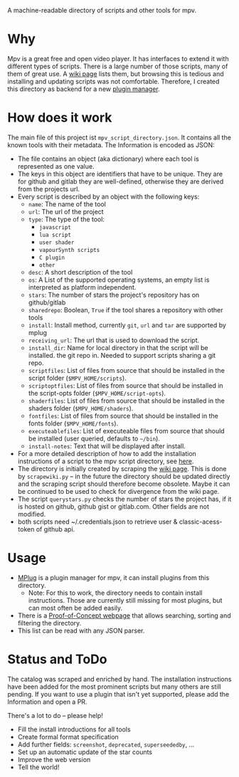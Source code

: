 A machine-readable directory of scripts and other tools for mpv.

Why
===
Mpv is a great free and open video player. It has interfaces to extend
it with different types of scripts. There is a large number of those
scripts, many of them of great use. A [wiki page](https://github.com/mpv-player/mpv/wiki/User-Scripts) lists them, but
browsing this is tedious and installing and updating scripts was not
comfortable. Therefore, I created this directory as backend for a new
[plugin manager](https://github.com/Nudin/mplug).

How does it work
================
The main file of this project ist `mpv_script_directory.json`. It contains all
the known tools with their metadata. The Information is encoded as JSON:
- The file contains an object (aka dictionary) where each tool is represented as one value.
- The keys in this object are identifiers that have to be unique. They are for
  github and gitlab they are well-defined, otherwise they are derived from the
  projects url.
- Every script is described by an object with the following keys:
	- `name`: The name of the tool
	- `url`: The url of the project
	- `type`: The type of the tool:
		- `javascript`
		- `lua script`
		- `user shader`
		- `vapourSynth scripts`
		- `C plugin`
		- `other`
	- `desc`: A short description of the tool
	- `os`: A List of the supported operating systems, an empty list is
	  interpreted as platform independent.
	- `stars`: The number of stars the project's repository has on github/gitlab
	- `sharedrepo`: Boolean, `True` if the tool shares a repository with other tools
	- `install`: Install method, currently `git`, `url` and `tar` are supported by mplug
	- `receiving_url`: The url that is used to download the script.
	- `install_dir`: Name for local directory in that the script will be installed.
	  the git repo in. Needed to support scripts sharing a git repo.
	- `scriptfiles`: List of files from source that should be installed in
	  the script folder (`$MPV_HOME/scripts`).
	- `scriptoptfiles`: List of files from source that should be installed
	  in the script-opts folder (`$MPV_HOME/script-opts`).
	- `shaderfiles`: List of files from source that should be installed in
	  the shaders folder (`$MPV_HOME/shaders`).
	- `fontfiles`: List of files from source that should be installed in
	  the fonts folder (`$MPV_HOME/fonts`).
	- `executeablefiles`: List of executeable files from source that should
	  be installed (user queried, defaults to `~/bin`).
	- `install-notes`: Text that will be displayed after install.
- For a more detailed description of how to add the installation instructions
  of a script to the mpv script directory, see [here](HOWTO_ADD_INSTALL_INSTRUCTIONS.md).
- The directory is initially created by scraping the [wiki page](https://github.com/mpv-player/mpv/wiki/User-Scripts). This is done by
  `scrapewiki.py` – in the future the directory should be updated directly and
  the scraping script should therefore become obsolete. Maybe it can be
  continued to be used to check for divergence from the wiki page.
- The script `querystars.py` checks the number of stars the project has, if it
  is hosted on github, github gist or gitlab.com. Other fields are not modified.
- both scripts need ~/.credentials.json to retrieve user & classic-acess-token of github api.


Usage
=====
- [MPlug](https://github.com/Nudin/mplug) is a plugin manager for mpv, it can install plugins from this directory.
	- Note: For this to work, the directory needs to contain install
	  instructions. Those are currently still missing for most plugins, but can
	  most often be added easily.
- There is a [Proof-of-Concept webpage](https://nudin.github.io/mpv-script-directory/) that allows searching, sorting and
  filtering the directory.
- This list can be read with any JSON parser.


Status and ToDo
===============
The catalog was scraped and enriched by hand. The installation instructions
have been added for the most prominent scripts but many others are still
pending. If you want to use a plugin that isn't yet supported, please add the
Information and open a PR.

There's a lot to do – please help!
- Fill the install introductions for all tools
- Create formal format specification
- Add further fields: `screenshot`, `deprecated`, `superseededby`, …
- Set up an automatic update of the star counts
- Improve the web version
- Tell the world!
